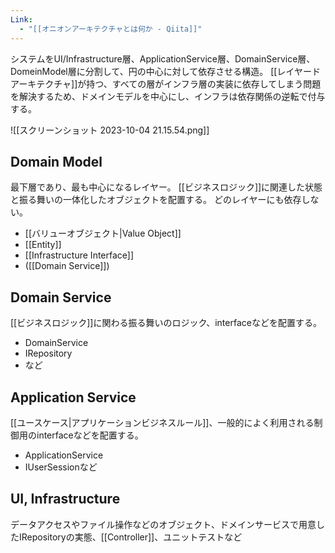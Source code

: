 ```yaml
---
Link:
  - "[[オニオンアーキテクチャとは何か - Qiita]]"
---
```

システムをUI/Infrastructure層、ApplicationService層、DomainService層、DomeinModel層に分割して、円の中心に対して依存させる構造。
[[レイヤードアーキテクチャ]]が持つ、すべての層がインフラ層の実装に依存してしまう問題を解決するため、ドメインモデルを中心にし、インフラは依存関係の逆転で付与する。

![[スクリーンショット 2023-10-04 21.15.54.png]]
## Domain Model
最下層であり、最も中心になるレイヤー。
[[ビジネスロジック]]に関連した状態と振る舞いの一体化したオブジェクトを配置する。
どのレイヤーにも依存しない。
- [[バリューオブジェクト|Value Object]]
- [[Entity]]
- [[Infrastructure Interface]]
- ([[Domain Service]])
## Domain Service
[[ビジネスロジック]]に関わる振る舞いのロジック、interfaceなどを配置する。
- DomainService
- IRepository
- など
## Application Service
[[ユースケース|アプリケーションビジネスルール]]、一般的によく利用される制御用のinterfaceなどを配置する。
- ApplicationService
- IUserSessionなど
## UI, Infrastructure
データアクセスやファイル操作などのオブジェクト、ドメインサービスで用意したIRepositoryの実態、[[Controller]]、ユニットテストなど

